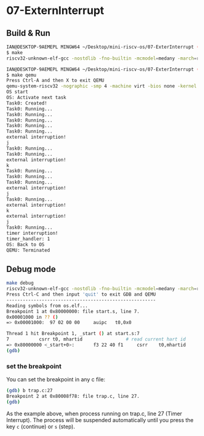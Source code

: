 # 07-ExternInterrupt

## Build & Run

```sh
IAN@DESKTOP-9AEMEPL MINGW64 ~/Desktop/mini-riscv-os/07-ExterInterrupt (feat/getchar)
$ make
riscv32-unknown-elf-gcc -nostdlib -fno-builtin -mcmodel=medany -march=rv32ima -mabi=ilp32 -g -Wall -T os.ld -o os.elf start.s sys.s lib.c timer.c task.c os.c user.c trap.c lock.c plic.c

IAN@DESKTOP-9AEMEPL MINGW64 ~/Desktop/mini-riscv-os/07-ExterInterrupt (feat/getchar)
$ make qemu
Press Ctrl-A and then X to exit QEMU
qemu-system-riscv32 -nographic -smp 4 -machine virt -bios none -kernel os.elf
OS start
OS: Activate next task
Task0: Created!
Task0: Running...
Task0: Running...
Task0: Running...
Task0: Running...
Task0: Running...
external interruption!
j
Task0: Running...
Task0: Running...
external interruption!
k
Task0: Running...
Task0: Running...
Task0: Running...
external interruption!
j
Task0: Running...
external interruption!
k
external interruption!
j
Task0: Running...
timer interruption!
timer_handler: 1
OS: Back to OS
QEMU: Terminated
```

## Debug mode

```sh
make debug
riscv32-unknown-elf-gcc -nostdlib -fno-builtin -mcmodel=medany -march=rv32ima -mabi=ilp32 -g -Wall -T os.ld -o os.elf start.s sys.s lib.c timer.c task.c os.c user.c trap.c lock.c
Press Ctrl-C and then input 'quit' to exit GDB and QEMU
-------------------------------------------------------
Reading symbols from os.elf...
Breakpoint 1 at 0x80000000: file start.s, line 7.
0x00001000 in ?? ()
=> 0x00001000:  97 02 00 00     auipc   t0,0x0

Thread 1 hit Breakpoint 1, _start () at start.s:7
7           csrr t0, mhartid                # read current hart id
=> 0x80000000 <_start+0>:       f3 22 40 f1     csrr    t0,mhartid
(gdb)
```

### set the breakpoint

You can set the breakpoint in any c file:

```sh
(gdb) b trap.c:27
Breakpoint 2 at 0x80008f78: file trap.c, line 27.
(gdb)
```

As the example above, when process running on trap.c, line 27 (Timer Interrupt).
The process will be suspended automatically until you press the key `c` (continue) or `s` (step).
